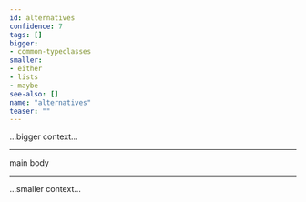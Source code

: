```yaml
---
id: alternatives
confidence: 7
tags: []
bigger:
- common-typeclasses
smaller:
- either
- lists
- maybe
see-also: []
name: "alternatives"
teaser: ""
---
```



...bigger context...

---

main body

---

...smaller context...
